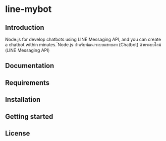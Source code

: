 # line-mybot


## Introduction

Node.js for develop chatbots using LINE Messaging API, and you can create a chatbot within minutes.
์Node.js สำหรับพัฒนาระบบแชทบอท (Chatbot) ด้วยระบบไลน์ (LINE Messaging API) 

## Documentation

## Requirements

## Installation

## Getting started

## License